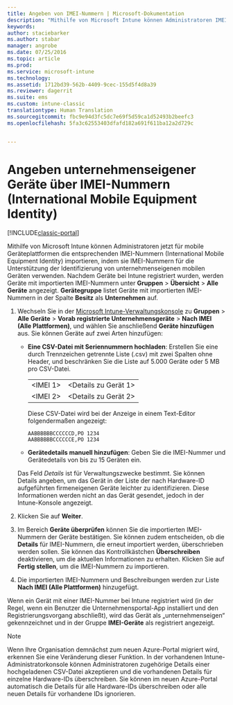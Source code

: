 ```yaml
---
title: Angeben von IMEI-Nummern | Microsoft-Dokumentation
description: "Mithilfe von Microsoft Intune können Administratoren IMEI-Nummern für mobile Geräteplattformen zur Identifizierung von unternehmenseigenen mobilen Geräten importieren."
keywords: 
author: staciebarker
ms.author: stabar
manager: angrobe
ms.date: 07/25/2016
ms.topic: article
ms.prod: 
ms.service: microsoft-intune
ms.technology: 
ms.assetid: 1712bd39-562b-4409-9cec-155d5f4d8a39
ms.reviewer: dagerrit
ms.suite: ems
ms.custom: intune-classic
translationtype: Human Translation
ms.sourcegitcommit: fbc9e94d3fc5dc7e69f5d59ca1d52493b2beefc3
ms.openlocfilehash: 5fa3c62553403dfafd182a691f611ba12a2d729c


---
```


# <a name="specify-corporate-owned-devices-with-international-mobile-equipment-identity-imei-numbers"></a>Angeben unternehmenseigener Geräte über IMEI-Nummern (International Mobile Equipment Identity)

[!INCLUDE[classic-portal](../includes/classic-portal.md)]

Mithilfe von Microsoft Intune können Administratoren jetzt für mobile Geräteplattformen die entsprechenden IMEI-Nummern (International Mobile Equipment Identity) importieren, indem sie IMEI-Nummern für die Unterstützung der Identifizierung von unternehmenseigenen mobilen Geräten verwenden. Nachdem Geräte bei Intune registriert wurden, werden Geräte mit importierten IMEI-Nummern unter **Gruppen** > **Übersicht** > **Alle Geräte** angezeigt. **Gerätegruppe** listet Geräte mit importierten IMEI-Nummern in der Spalte **Besitz** als **Unternehmen** auf.

1. Wechseln Sie in der [Microsoft Intune-Verwaltungskonsole](http://manage.microsoft.com) zu **Gruppen** &gt; **Alle Geräte** &gt; **Vorab registrierte Unternehmensgeräte** &gt; **Nach IMEI (Alle Plattformen)**, und wählen Sie anschließend **Geräte hinzufügen** aus. Sie können Geräte auf zwei Arten hinzufügen:

    -   **Eine CSV-Datei mit Seriennummern hochladen**: Erstellen Sie eine durch Trennzeichen getrennte Liste (.csv) mit zwei Spalten ohne Header, und beschränken Sie die Liste auf 5.000 Geräte oder 5 MB pro CSV-Datei.

        |||
        |-|-|
        |&lt;IMEI 1&gt;|&lt;Details zu Gerät 1&gt;|
        |&lt;IMEI 2&gt;|&lt;Details zu Gerät 2&gt;|
        Diese CSV-Datei wird bei der Anzeige in einem Text-Editor folgendermaßen angezeigt:

        ```
        AABBBBBBCCCCCCD,PO 1234
        AABBBBBBCCCCCCE,PO 1234
        ```

    -   **Gerätedetails manuell hinzufügen**: Geben Sie die IMEI-Nummer und Gerätedetails von bis zu 15 Geräten ein.

   Das Feld *Details* ist für Verwaltungszwecke bestimmt. Sie können Details angeben, um das Gerät in der Liste der nach Hardware-ID aufgeführten firmeneigenen Geräte leichter zu identifizieren. Diese Informationen werden nicht an das Gerät gesendet, jedoch in der Intune-Konsole angezeigt.

2.   Klicken Sie auf **Weiter**.
3.  Im Bereich **Geräte überprüfen** können Sie die importierten IMEI-Nummern der Geräte bestätigen. Sie können zudem entscheiden, ob die **Details** für IMEI-Nummern, die erneut importiert werden, überschrieben werden sollen. Sie können das Kontrollkästchen **Überschreiben** deaktivieren, um die aktuellen Informationen zu erhalten. Klicken Sie auf **Fertig stellen**, um die IMEI-Nummern zu importieren.
4.  Die importierten IMEI-Nummern und Beschreibungen werden zur Liste **Nach IMEI (Alle Plattformen)** hinzugefügt.

Wenn ein Gerät mit einer IMEI-Nummer bei Intune registriert wird (in der Regel, wenn ein Benutzer die Unternehmensportal-App installiert und den Registrierungsvorgang abschließt), wird das Gerät als „unternehmenseigen“ gekennzeichnet und in der Gruppe **IMEI-Geräte** als registriert angezeigt.

>[!NOTE] 
> Wenn Ihre Organisation demnächst zum neuen Azure-Portal migriert wird, erkennen Sie eine Veränderung dieser Funktion. In der vorhandenen Intune-Administratorkonsole können Administratoren zugehörige Details einer hochgeladenen CSV-Datei akzeptieren und die vorhandenen Details für einzelne Hardware-IDs überschreiben. Sie können im neuen Azure-Portal automatisch die Details für alle Hardware-IDs überschreiben oder alle neuen Details für vorhandene IDs ignorieren.



<!--HONumber=Feb17_HO1-->


